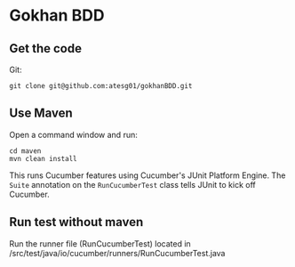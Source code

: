 # Gokhan BDD 

## Get the code

Git:

    git clone git@github.com:atesg01/gokhanBDD.git

## Use Maven

Open a command window and run:

    cd maven
    mvn clean install

This runs Cucumber features using Cucumber's JUnit Platform Engine. The `Suite`
annotation on the `RunCucumberTest` class tells JUnit to kick off Cucumber.

## Run test without maven
Run the runner file (RunCucumberTest) located in /src/test/java/io/cucumber/runners/RunCucumberTest.java
